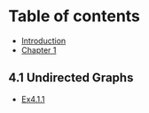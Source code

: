 # Table of contents

* [Introduction](README.md)
* [Chapter 1](chapter-1.md)

## 4.1 Undirected Graphs

* [Ex4.1.1](4.1-undirected-graphs/untitled.md)

